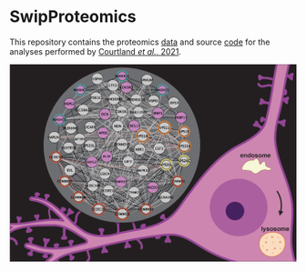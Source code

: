 # SwipProteomics
This repository contains the proteomics [data](./data/README.md) and source
[code](./analysis/README.md) for the analyses performed by 
[Courtland _et al._, 2021](./docs/Swip-eLife-paper-final-resubmission-010421.pdf).

![wash-module](./elife-image.png)
